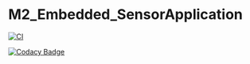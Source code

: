 # M2_Embedded_SensorApplication

[![CI](https://github.com/VeeraMallikarjuna/M2_Embedded_SensorApplication/actions/workflows/main.yml/badge.svg)](https://github.com/VeeraMallikarjuna/M2_Embedded_SensorApplication/actions/workflows/main.yml)


[![Codacy Badge](https://app.codacy.com/project/badge/Grade/fd1b2b41fedc479f882b5ec5d0658e2e)](https://www.codacy.com/gh/VeeraMallikarjuna/M2_Embedded_SensorApplication/dashboard?utm_source=github.com&amp;utm_medium=referral&amp;utm_content=VeeraMallikarjuna/M2_Embedded_SensorApplication&amp;utm_campaign=Badge_Grade)

